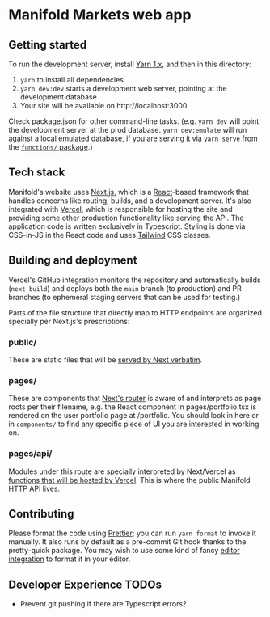 # Manifold Markets web app

## Getting started

To run the development server, install [Yarn 1.x][yarn], and then in this directory:

1. `yarn` to install all dependencies
2. `yarn dev:dev` starts a development web server, pointing at the development database
3. Your site will be available on http://localhost:3000

Check package.json for other command-line tasks. (e.g. `yarn dev` will point the development server at the prod
database. `yarn dev:emulate` will run against a local emulated database, if you are serving it via `yarn serve` from the
[`functions/` package][functions-readme].)

## Tech stack

Manifold's website uses [Next.js][nextjs], which is a [React][react]-based framework that handles concerns like routing,
builds, and a development server. It's also integrated with [Vercel][vercel], which is responsible for hosting the site
and providing some other production functionality like serving the API. The application code is written exclusively in
Typescript. Styling is done via CSS-in-JS in the React code and uses [Tailwind][tailwind] CSS classes.

## Building and deployment

Vercel's GitHub integration monitors the repository and automatically builds (`next build`) and deploys both the `main`
branch (to production) and PR branches (to ephemeral staging servers that can be used for testing.)

Parts of the file structure that directly map to HTTP endpoints are organized specially per Next.js's prescriptions:

### public/

These are static files that will be [served by Next verbatim][next-static-files].

### pages/

These are components that [Next's router][next-pages] is aware of and interprets as page roots per their filename,
e.g. the React component in pages/portfolio.tsx is rendered on the user portfolio page at /portfolio. You should
look in here or in `components/` to find any specific piece of UI you are interested in working on.

### pages/api/

Modules under this route are specially interpreted by Next/Vercel as [functions that will be hosted by
Vercel][vercel-functions]. This is where the public Manifold HTTP API lives.

## Contributing

Please format the code using [Prettier][prettier]; you can run `yarn format` to invoke it manually. It also runs by
default as a pre-commit Git hook thanks to the pretty-quick package. You may wish to use some kind of fancy [editor
integration][prettier-integrations] to format it in your editor.

## Developer Experience TODOs

- Prevent git pushing if there are Typescript errors?

[react]: https://reactjs.org
[nextjs]: https://nextjs.org
[vercel]: https://vercel.com
[tailwind]: https://tailwindcss.com
[yarn]: https://classic.yarnpkg.com/lang/en/docs/install/
[prettier]: https://prettier.io
[prettier-integrations]: https://prettier.io/docs/en/editors.html
[next-static-files]: https://nextjs.org/docs/basic-features/static-file-serving
[next-pages]: https://nextjs.org/docs/basic-features/pages
[vercel-functions]: https://vercel.com/docs/concepts/functions/serverless-functions
[functions-readme]: https://github.com/manifoldmarkets/manifold/blob/main/functions/README.md

